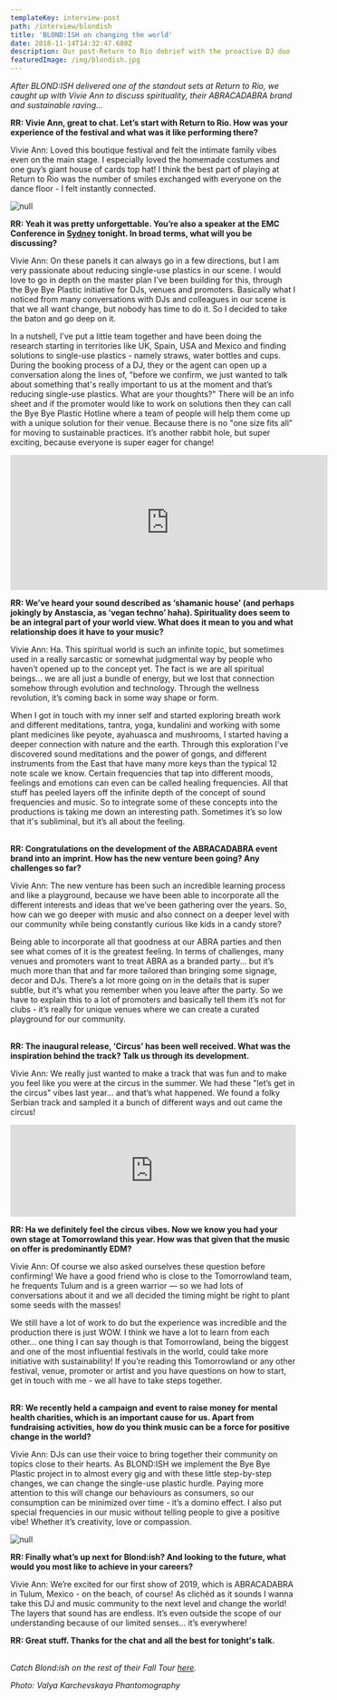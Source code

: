 ```yaml
---
templateKey: interview-post
path: /interview/blondish
title: 'BLOND:ISH on changing the world'
date: 2018-11-14T14:32:47.680Z
description: Our post-Return to Rio debrief with the proactive DJ duo
featuredImage: /img/blondish.jpg
---
```

_After BLOND:ISH delivered one of the standout sets at Return to Rio, we caught up with Vivie Ann to discuss spirituality, their ABRACADABRA brand and sustainable raving..._

**RR: Vivie Ann, great to chat. Let’s start with Return to Rio. How was your experience of the festival and what was it like performing there?**

Vivie Ann: Loved this boutique festival and felt the intimate family vibes even on the main stage. I especially loved the homemade costumes and one guy’s giant house of cards top hat! I think the best part of playing at Return to Rio was the number of smiles exchanged with everyone on the dance floor - I felt instantly connected.

![null](/img/blondish-ludlow.jpeg)

**RR: Yeah it was pretty unforgettable. You’re also a speaker at the EMC Conference in [Sydney](https://www.ravereviewz.net/events) tonight. In broad terms, what will you be discussing?**

Vivie Ann: On these panels it can always go in a few directions, but I am very passionate about reducing single-use plastics in our scene. I would love to go in depth on the master plan I’ve been building for this, through the Bye Bye Plastic initiative for DJs, venues and promoters. Basically what I noticed from many conversations with DJs and colleagues in our scene is that we all want change, but nobody has time to do it. So I decided to take the baton and go deep on it.

In a nutshell, I’ve put a little team together and have been doing the research starting in territories like UK, Spain, USA and Mexico and finding solutions to single-use plastics - namely straws, water bottles and cups. During the booking process of a DJ, they or the agent can open up a conversation along the lines of, "before we confirm, we just wanted to talk about something that's really important to us at the moment and that’s reducing single-use plastics. What are your thoughts?" There will be an info sheet and if the promoter would like to work on solutions then they can call the Bye Bye Plastic Hotline where a team of people will help them come up with a unique solution for their venue. Because there is no "one size fits all" for moving to sustainable practices. It’s another rabbit hole, but super exciting, because everyone is super eager for change!

<iframe src="https://www.facebook.com/plugins/video.php?href=https%3A%2F%2Fwww.facebook.com%2FBlondish%2Fvideos%2F352404768843842%2F&show_text=0&width=560" width="560" height="238" style="border:none;overflow:hidden" scrolling="no" frameborder="0" allowTransparency="true" allowFullScreen="true"></iframe>

**RR: We’ve heard your sound described as ‘shamanic house’ (and perhaps jokingly by Anstascia, as ‘vegan techno’ haha). Spirituality does seem to be an integral part of your world view. What does it mean to you and what relationship does it have to your music?**

Vivie Ann: Ha. This spiritual world is such an infinite topic, but sometimes used in a really sarcastic or somewhat judgmental way by people who haven’t opened up to the concept yet. The fact is we are all spiritual beings... we are all just a bundle of energy, but we lost that connection somehow through evolution and technology. Through the wellness revolution, it’s coming back in some way shape or form. 

When I got in touch with my inner self and started exploring breath work and different meditations, tantra, yoga, kundalini and working with some plant medicines like peyote, ayahuasca and mushrooms, I started having a deeper connection with nature and the earth. Through this exploration I’ve discovered sound meditations and the power of gongs, and different instruments from the East that have many more keys than the typical 12 note scale we know. Certain frequencies that tap into different moods, feelings and emotions can even can be called healing frequencies. All that stuff has peeled layers off the infinite depth of the concept of sound frequencies and music. So to integrate some of these concepts into the productions is taking me down an interesting path. Sometimes it’s so low that it's subliminal, but it’s all about the feeling. 
<br><br>

**RR: Congratulations on the development of the ABRACADABRA event brand into an imprint. How has the new venture been going? Any challenges so far?**

Vivie Ann: The new venture has been such an incredible learning process and like a playground, because we have been able to incorporate all the different interests and ideas that we’ve been gathering over the years. So, how can we go deeper with music and also connect on a deeper level with our community while being constantly curious like kids in a candy store? 

Being able to incorporate all that goodness at our ABRA parties and then see what comes of it is the greatest feeling. In terms of challenges, many venues and promoters want to treat ABRA as a branded party... but it’s much more than that and far more tailored than bringing some signage, decor and DJs. There’s a lot more going on in the details that is super subtle, but it’s what you remember when you leave after the party. So we have to explain this to a lot of promoters and basically tell them it’s not for clubs - it’s really for unique venues where we can create a curated playground for our community.
<br><br> 

**RR: The inaugural release, ‘Circus’ has been well received. What was the inspiration behind the track? Talk us through its development.**

Vivie Ann: We really just wanted to make a track that was fun and to make you feel like you were at the circus in the summer.  We had these "let’s get in the circus" vibes last year... and that’s what happened. We found a folky Serbian track and sampled it a bunch of different ways and out came the circus! 

<iframe src="https://embed.beatport.com/?id=10959995&type=track" width="100%" height="162" frameborder="0" scrolling="no" style="max-width:600px;"></iframe>

**RR: Ha we definitely feel the circus vibes. Now we know you had your own stage at Tomorrowland this year. How was that given that the music on offer is predominantly EDM?**

Vivie Ann: Of course we also asked ourselves these question before confirming! We have a good friend who is close to the Tomorrowland team, he frequents Tulum and is a green warrior — so we had lots of conversations about it and we all decided the timing might be right to plant some seeds with the masses! 

We still have a lot of work to do but the experience was incredible and the production there is just WOW. I think we have a lot to learn from each other... one thing I can say though is that Tomorrowland, being the biggest and one of the most influential festivals in the world, could take more initiative with sustainability! If you’re reading this Tomorrowland or any other festival, venue, promoter or artist and you have questions on how to start, get in touch with me - we all have to take steps together.
<br><br>

**RR: We recently held a campaign and event to raise money for mental health charities, which is an important cause for us. Apart from fundraising activities, how do you think music can be a force for positive change in the world?**

Vivie Ann: DJs can use their voice to bring together their community on topics close to their hearts. As BLOND:ISH we implement the Bye Bye Plastic project in to almost every gig and with these little step-by-step changes, we can change the single-use plastic hurdle. Paying more attention to this will change our behaviours as consumers, so our consumption can be minimized over time - it’s a domino effect. I also put special frequencies in our music without telling people to give a positive vibe! Whether it’s creativity, love or compassion.

![null](/img/blondish-ibiza.jpg)

**RR: Finally what’s up next for Blond:ish? And looking to the future, what would you most like to achieve in your careers?**

Vivie Ann: We’re excited for our first show of 2019, which is ABRACADABRA in Tulum, Mexico - on the beach, of course! As clichéd as it sounds I wanna take this DJ and music community to the next level and change the world! The layers that sound has are endless. It’s even outside the scope of our understanding because of our limited senses... it’s everywhere!

**RR: Great stuff. Thanks for the chat and all the best for tonight's talk.**
<br><br>

_Catch Blond:ish on the rest of their Fall Tour [here](https://www.facebook.com/Blondish/videos/2067841063268365/)._

_Photo: Valya Karchevskaya Phantomography_
